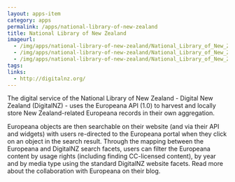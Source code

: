 ```yaml
---
layout: apps-item
category: apps
permalink: /apps/national-library-of-new-zealand
title: National Library of New Zealand
imageurl:
  - /img/apps/national-library-of-new-zealand/National_Library_of_New_Zealand.png
  - /img/apps/national-library-of-new-zealand/National_Library_of_New_Zealand_2.png
  - /img/apps/national-library-of-new-zealand/National_Library_of_New_Zealand_3.png
tags:
links:
  - http://digitalnz.org/
---
```


The digital service of the National Library of New Zealand - Digital New Zealand (DigitalNZ) - uses the Europeana API (1.0) to harvest and locally store New Zealand-related Europeana records in their own aggregation.

Europeana objects are then searchable on their website (and via their API and widgets) with users re-directed to the Europeana portal when they click on an object in the search result. Through the mapping between the Europeana and DigitalNZ search facets, users can filter the Europeana content by usage rights (including finding CC-licensed content), by year and by media type using the standard DigitalNZ website facets. Read more about the collaboration with Europeana on their blog.
